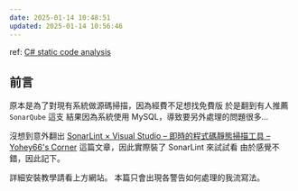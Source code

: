 ```yaml
---
date: 2025-01-14 10:48:51
updated: 2025-01-14 10:56:46
---
```

ref: [C# static code analysis](https://rules.sonarsource.com/csharp/)

## 前言

原本是為了對現有系統做源碼掃描，因為經費不足想找免費版
於是翻到有人推薦 `SonarQube` 這支
結果因為系統使用 MySQL，導致要另外處理的問題很多...

沒想到意外翻出
[SonarLint × Visual Studio – 即時的程式碼靜態掃描工具 – Yohey66's Corner](https://yohey66.wordpress.com/2017/07/11/sonarlint-x-visual-studio-%E5%8D%B3%E6%99%82%E7%9A%84%E7%A8%8B%E5%BC%8F%E7%A2%BC%E9%9D%9C%E6%85%8B%E6%8E%83%E6%8F%8F%E5%B7%A5%E5%85%B7/)
這篇文章，因此實際裝了 SonarLint 來試試看
由於感覺不錯，因此記下。

詳細安裝教學請看上方網站。
本篇只會出現各警告如何處理的我流寫法。